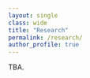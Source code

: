 ```yaml
---
layout: single
class: wide
title: "Research"
permalink: /research/
author_profile: true
---
```

TBA.
